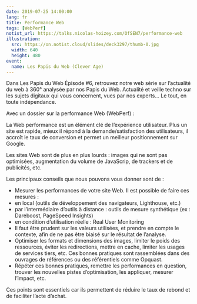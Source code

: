 ```yaml
---
date: 2019-07-25 14:00:00
lang: fr
title: Performance Web
tags: [WebPerf]
notist_url: https://talks.nicolas-hoizey.com/OfSEN7/performance-web
illustration:
  src: https://on.notist.cloud/slides/deck3297/thumb-0.jpg
  width: 640
  height: 480
event:
  name: Les Papis du Web (Clever Age)
---
```


Dans Les Papis du Web Épisode #6, retrouvez notre web série sur l’actualité du web à 360° analysée par nos Papis du Web. Actualité et veille techno sur les sujets digitaux qui vous concernent, vues par nos experts… Le tout, en toute indépendance.

Avec un dossier sur la performance Web (WebPerf) :

La Web performance est un élément clé de l’expérience utilisateur. Plus un site est rapide, mieux il répond à la demande/satisfaction des utilisateurs, il accroît le taux de conversion et permet un meilleur positionnement sur Google.

Les sites Web sont de plus en plus lourds : images qui ne sont pas optimisées, augmentation du volume de JavaScrip, de trackers et de publicités, etc.

Les principaux conseils que nous pouvons vous donner sont de :
<ul>
<li>Mesurer les performances de votre site Web. Il est possible de faire ces mesures :</li>
<li>en local (outils de développement des navigateurs, Lighthouse, etc.)</li>
<li>par l’intermédiaire d’outils à distance : outils de mesure synthétique (ex : Dareboost, PageSpeed Insights)</li>
<li>en condition d’utilisation réelle : Real User Monitoring</li>
<li>Il faut être prudent sur les valeurs utilisées, et prendre en compte le contexte, afin de ne pas être biaisé sur le résultat de l’analyse.</li>
<li>Optimiser les formats et dimensions des images, limiter le poids des ressources, éviter les redirections, mettre en cache, limiter les usages de services tiers, etc. Ces bonnes pratiques sont rassemblées dans des ouvrages de références ou des référentiels comme Opquast.</li>
<li>Répéter ces bonnes pratiques, remettre les performances en question, trouver les nouvelles pistes d’optimisation, les appliquer, mesurer l’impact, etc.</li>
</ul>

Ces points sont essentiels car ils permettent de réduire le taux de rebond et de faciliter l’acte d’achat.

